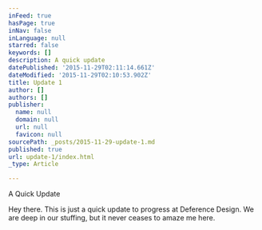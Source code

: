 ```yaml
---
inFeed: true
hasPage: true
inNav: false
inLanguage: null
starred: false
keywords: []
description: A quick update
datePublished: '2015-11-29T02:11:14.661Z'
dateModified: '2015-11-29T02:10:53.902Z'
title: Update 1
author: []
authors: []
publisher:
  name: null
  domain: null
  url: null
  favicon: null
sourcePath: _posts/2015-11-29-update-1.md
published: true
url: update-1/index.html
_type: Article

---
```

A Quick Update

Hey there. This is just a quick update to progress at Deference Design. We are deep in our stuffing, but it never ceases to amaze me here.